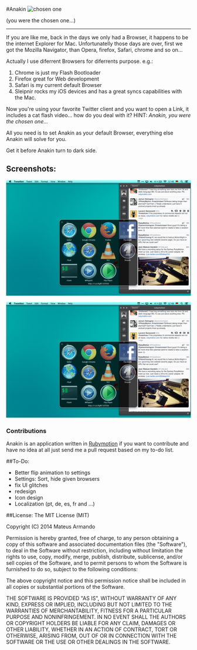 #Anakin 
![chosen one](http://3.bp.blogspot.com/-ItKByZt_rxM/UZicg6V5vvI/AAAAAAAAL5I/quqzKtgHmxM/s1600/chosen-one.gif "you were the chosen one...")

(you were the chosen one...)
___

If you are like me, back in the days we only had a Browser, it happens to be the internet Explorer for Mac. Unfortunatelly those days are over, first we got the Mozilla Navigator, than Opera, firefox, Safari, chrome and so on...

Actually I use diferrent Browsers for diferrents purpose. e.g.:
	
  1. Chrome is just my Flash Bootloader
  2. Firefox great for Web development
  3. Safari is my current default Browser
  4. Sleipnir rocks my iOS devices and has a great syncs capabilities with the Mac.
  
Now you're using your favorite Twitter client and you want to open a Link, it includes a cat flash video... how do you deal with it? HINT: _Anakin, you were the chosen one..._

All you need is to set Anakin as your default Browser, everything else Anakin will solve for you.

Get it before Anakin turn to dark side.

## Screenshots:
![Anakin Window](https://github.com/seanlilmateus/anakin/blob/master/screenshots/screen1.png?raw=true "Anakin Selection Window")

![Anakin Screen 2](https://github.com/seanlilmateus/anakin/blob/master/screenshots/screen1.png?raw=true "Anakin Main Screen")

### Contributions
Anakin is an application written in [Rubymotion](http://www.rubymotion.com) if you want to contribute and have no idea at all just send me a pull request based on my to-do list.

##To-Do:
- Better flip animation to settings
- Settings: Sort, hide given browsers
- fix UI glitches 
- redesign
- Icon design
- Localization (pt, de, es, fr and ...)


##License:
The MIT License (MIT)

Copyright (C) 2014 Mateus Armando

Permission is hereby granted, free of charge, to any person obtaining a copy
of this software and associated documentation files (the "Software"), to deal
in the Software without restriction, including without limitation the rights
to use, copy, modify, merge, publish, distribute, sublicense, and/or sell
copies of the Software, and to permit persons to whom the Software is
furnished to do so, subject to the following conditions:

The above copyright notice and this permission notice shall be included in all
copies or substantial portions of the Software.

THE SOFTWARE IS PROVIDED "AS IS", WITHOUT WARRANTY OF ANY KIND, EXPRESS OR
IMPLIED, INCLUDING BUT NOT LIMITED TO THE WARRANTIES OF MERCHANTABILITY,
FITNESS FOR A PARTICULAR PURPOSE AND NONINFRINGEMENT. IN NO EVENT SHALL THE
AUTHORS OR COPYRIGHT HOLDERS BE LIABLE FOR ANY CLAIM, DAMAGES OR OTHER
LIABILITY, WHETHER IN AN ACTION OF CONTRACT, TORT OR OTHERWISE, ARISING FROM,
OUT OF OR IN CONNECTION WITH THE SOFTWARE OR THE USE OR OTHER DEALINGS IN THE
SOFTWARE.
